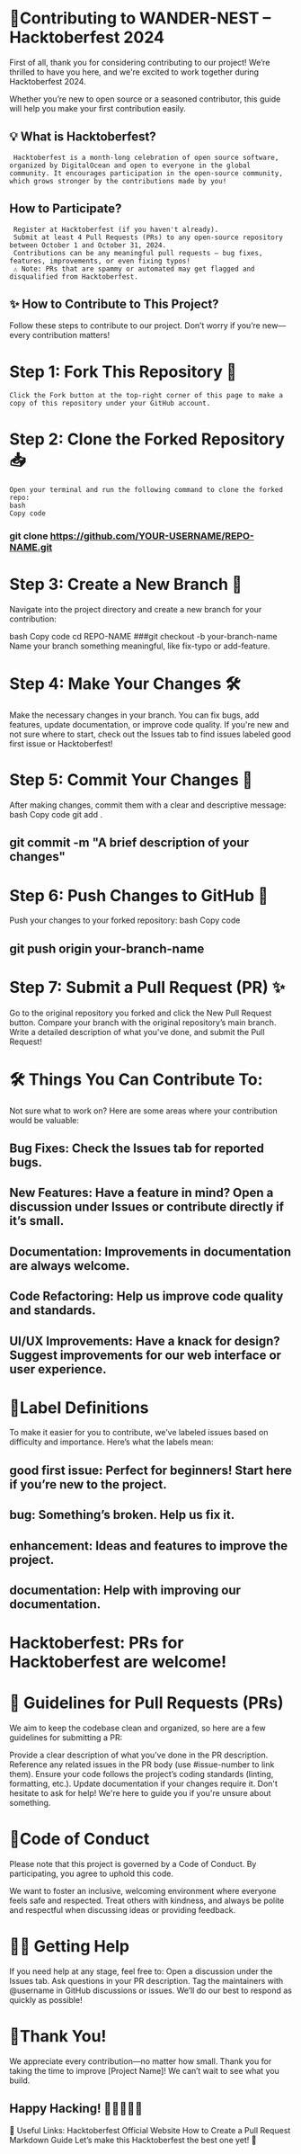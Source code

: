 
# 🌟Contributing to WANDER-NEST – Hacktoberfest 2024
First of all, thank you for considering contributing to our project! We’re thrilled to have you here, and we're excited to work together during Hacktoberfest 2024.

Whether you’re new to open source or a seasoned contributor, this guide will help you make your first contribution easily.

## 💡 What is Hacktoberfest?
     Hacktoberfest is a month-long celebration of open source software, organized by DigitalOcean and open to everyone in the global community. It encourages participation in the open-source community, which grows stronger by the contributions made by you!

## How to Participate?
     Register at Hacktoberfest (if you haven't already).
     Submit at least 4 Pull Requests (PRs) to any open-source repository between October 1 and October 31, 2024.
     Contributions can be any meaningful pull requests – bug fixes, features, improvements, or even fixing typos!
     ⚠️ Note: PRs that are spammy or automated may get flagged and disqualified from Hacktoberfest.

## ✨ How to Contribute to This Project?
 Follow these steps to contribute to our project. Don’t worry if you’re new—every contribution matters!


# Step 1: Fork This Repository 🍴
    Click the Fork button at the top-right corner of this page to make a copy of this repository under your GitHub account.
# Step 2: Clone the Forked Repository 📥
    Open your terminal and run the following command to clone the forked repo:
    bash
    Copy code
### git clone https://github.com/YOUR-USERNAME/REPO-NAME.git


# Step 3: Create a New Branch 🌿
   Navigate into the project directory and create a new branch for your contribution:

   bash
   Copy code
   cd REPO-NAME
   ###git checkout -b your-branch-name
   Name your branch something meaningful, like fix-typo or add-feature.

# Step 4: Make Your Changes 🛠️
   Make the necessary changes in your branch. You can fix bugs, add features, update documentation, or improve code quality.
   If you're new and not sure where to start, check out the Issues tab to find issues labeled good first issue or Hacktoberfest!
# Step 5: Commit Your Changes 💾
   After making changes, commit them with a clear and descriptive message:
  bash
  Copy code
  git add .
  ## git commit -m "A brief description of your changes"
# Step 6: Push Changes to GitHub 🚀
 Push your changes to your forked repository:
   bash
   Copy code
   ## git push origin your-branch-name
# Step 7: Submit a Pull Request (PR) ✨
  Go to the original repository you forked and click the New Pull Request button.
  Compare your branch with the original repository’s main branch.
  Write a detailed description of what you've done, and submit the Pull Request!

# 🛠️ Things You Can Contribute To:
  Not sure what to work on? Here are some areas where your contribution would be valuable:

  ## Bug Fixes: Check the Issues tab for reported bugs.
  ## New Features: Have a feature in mind? Open a discussion under Issues or contribute directly if it’s small.
  ## Documentation: Improvements in documentation are always welcome.
  ## Code Refactoring: Help us improve code quality and standards.
  ## UI/UX Improvements: Have a knack for design? Suggest improvements for our web interface or user experience.
# 🔖Label Definitions
  To make it easier for you to contribute, we’ve labeled issues based on difficulty and importance. Here’s what the labels mean:
 ## good first issue: Perfect for beginners! Start here if you’re new to the project.
 ## bug: Something’s broken. Help us fix it.
 ## enhancement: Ideas and features to improve the project.
 ## documentation: Help with improving our documentation.

# Hacktoberfest: PRs for Hacktoberfest are welcome!

# 📝 Guidelines for Pull Requests (PRs)
  We aim to keep the codebase clean and organized, so here are a few guidelines for submitting a PR:

  Provide a clear description of what you’ve done in the PR description.
  Reference any related issues in the PR body (use #issue-number to link them).
  Ensure your code follows the project’s coding standards (linting, formatting, etc.).
  Update documentation if your changes require it.
  Don't hesitate to ask for help! We're here to guide you if you're unsure about something.

# 🎨Code of Conduct
  Please note that this project is governed by a Code of Conduct. By participating, you agree to uphold this code.

  We want to foster an inclusive, welcoming environment where everyone feels safe and respected. Treat others with kindness, and always be polite and respectful when discussing ideas or providing feedback.

# 👨‍💻 Getting Help
 If you need help at any stage, feel free to:
 Open a discussion under the Issues tab.
 Ask questions in your PR description.
 Tag the maintainers with @username in GitHub discussions or issues.
 We’ll do our best to respond as quickly as possible!

# 🤝Thank You!
 We appreciate every contribution—no matter how small. Thank you for taking the time to improve [Project Name]! We can’t wait to see what you build.

## Happy Hacking! 🚀👩‍💻👨‍💻

  📎 Useful Links:
  Hacktoberfest Official Website
  How to Create a Pull Request
  Markdown Guide
  Let’s make this Hacktoberfest the best one yet! 🌟
